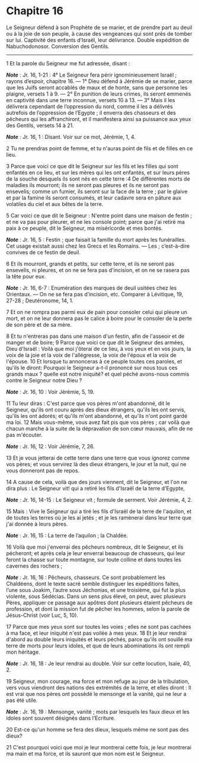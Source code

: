 # Chapitre 16

Le Seigneur défend à son Prophète de se marier, et de prendre part au deuil ou à la joie de son peuple, à cause des vengeances qui sont près de tomber sur lui.
Captivité des enfants d’Israël, leur délivrance.
Double expédition de Nabuchodonosor.
Conversion des Gentils.

***

1 Et la parole du Seigneur me fut adressée, disant :

***Note*** :  Jr. 16, 1-21 : 4° Le Seigneur fera périr ignominieusement Israël ; rayons d’espoir, chapitre 16. ― 1° Dieu défend à Jérémie de se marier, parce que les Juifs seront accablés de maux et de honte, sans que personne les plaigne, versets 1 à 9. ― 2° En punition de leurs crimes, ils seront emmenés en captivité dans une terre inconnue, versets 10 à 13. ― 3° Mais il les délivrera cependant de l’oppression du nord, comme il les a délivrés autrefois de l’oppression de l’Egypte ; il enverra des chasseurs et des pêcheurs qui les affranchiront, et il manifestera ainsi sa puissance aux yeux des Gentils, versets 14 à 21.

***Note*** :  Jr. 16, 1 : Disant. Voir sur ce mot, Jérémie, 1, 4.


2 Tu ne prendras point de femme, et tu n'auras point de fils et de filles en ce lieu.


3 Parce que voici ce que dit le Seigneur sur les fils et les filles qui sont enfantés en ce lieu, et sur les mères qui les ont enfantés, et sur leurs pères de la souche desquels ils sont nés en cette terre :4 De différentes morts de maladies ils mourront; ils ne seront pas pleures et ils ne seront pas ensevelis; comme un fumier, ils seront sur la face de la terre ; par le glaive et par la famine ils seront consumés, et leur cadavre sera en pâture aux volatiles du ciel et aux bêtes de la terre.


5 Car voici ce que dit le Seigneur : N'entre point dans une maison de festin ; et ne va pas pour pleurer, et ne les console point; parce que j'ai retiré ma paix à ce peuple, dit le Seigneur, ma miséricorde et mes bontés.

***Note*** :  Jr. 16, 5 : Festin ; que faisait la famille du mort après les funérailles. Cet usage existait aussi chez les Grecs et les Romains. ― Les ; c’est-à-dire convives de ce festin de deuil.

6 Et ils mourront, grands et petits, sur cette terre, et ils ne seront pas ensevelis, ni pleures, et on ne se fera pas d'incision, et on ne se rasera pas la tête pour eux.

***Note*** :  Jr. 16, 6-7 : Enumération des marques de deuil usitées chez les Orientaux. ― On ne se fera pas d’incision, etc. Comparer à Lévitique, 19, 27-28 ; Deutéronome, 14, 1.

7 Et on ne rompra pas parmi eux de pain pour consoler celui qui pleure un mort, et on ne leur donnera pas le calice à boire pour le consoler de la perte de son père et de sa mère.


8 Et tu n'entreras pas dans une maison d'un festin, afin de l'asseoir et de manger et de boire; 9 Parce que voici ce que dit le Seigneur des armées, Dieu d'Israël : Voilà que moi j'ôterai de ce lieu, à vos yeux et en vos jours, la voix de la joie et la voix de l'allégresse, la voix de l'époux et la voix de l'épouse. 10 Et lorsque tu annonceras à ce peuple toutes ces paroles, et qu'ils le diront: Pourquoi le Seigneur a-t-il prononcé sur nous tous ces grands maux ? quelle est notre iniquité? et quel péché avons-nous commis contre le Seigneur notre Dieu ?

***Note*** :  Jr. 16, 10 : Voir Jérémie, 5, 19.

11 Tu leur diras : C'est parce que vos pères m'ont abandonné, dit le Seigneur, qu'ils ont couru après des dieux étrangers, qu'ils les ont servis, qu'ils les ont adorés; et qu'ils m'ont abandonné, et qu'ils n'ont point gardé ma loi. 12 Mais vous-même, vous avez fait pis que vos pères ; car voilà que chacun marche à la suite de la dépravation de son cœur mauvais, afin de ne pas m'écouter.

***Note*** :  Jr. 16, 12 : Voir Jérémie, 7, 26.

13 Et je vous jetterai de cette terre dans une terre que vous ignorez comme vos pères; et vous servirez là des dieux étrangers, le jour et la nuit, qui ne vous donneront pas de repos.


14 A cause de cela, voilà que des jours viennent, dit le Seigneur, et l'on ne dira plus : Le Seigneur vit! qui a retiré les fils d'Israël de la terre d'Egypte,

***Note*** :  Jr. 16, 14-15 : Le Seigneur vit ; formule de serment. Voir Jérémie, 4, 2.

15 Mais : Vive le Seigneur qui a tiré les fils d'Israël de la terre de l'aquilon, et de toutes les terres où je les ai jetés ; et je les ramènerai dans leur terre que j'ai donnée à leurs pères.

***Note*** :  Jr. 16, 15 : La terre de l’aquilon ; la Chaldée.


16 Voilà que moi j'enverrai des pêcheurs nombreux, dit le Seigneur, et ils pécheront; et après cela je leur enverrai beaucoup de chasseurs, qui leur feront la chasse sur toute montagne, sur toute colline et dans toutes les cavernes des rochers ;

***Note*** :  Jr. 16, 16 : Pêcheurs, chasseurs. Ce sont probablement les Chaldéens, dont le texte sacré semble distinguer les expéditions faites, l’une sous Joakim, l’autre sous Jéchonias, et une troisième, qui fut la plus violente, sous Sédécias. Dans un sens plus élevé, on peut, avec plusieurs Pères, appliquer ce passage aux apôtres dont plusieurs étaient pêcheurs de profession, et dont la mission fut de pêcher les hommes, selon la parole de Jésus-Christ (voir Luc, 5, 10).


17 Parce que mes yeux sont sur toutes les voies ; elles ne sont pas cachées à ma face, et leur iniquité n'est pas voilée à mes yeux. 18 Et je leur rendrai d'abord au double leurs iniquités et leurs péchés, parce qu'ils ont souillé ma terre de morts pour leurs idoles, et que de leurs abominations ils ont rempli mon héritage.

***Note*** :  Jr. 16, 18 : Je leur rendrai au double. Voir sur cette locution, Isaïe, 40, 2.


19 Seigneur, mon courage, ma force et mon refuge au jour de la tribulation, vers vous viendront des nations des extrémités de la terre, et elles diront : Il est vrai que nos pères ont possédé le mensonge et la vanité, qui ne leur a pas été utile.

***Note*** :  Jr. 16, 19 : Mensonge, vanité ; mots par lesquels les faux dieux et les idoles sont souvent désignés dans l’Ecriture.

20 Est-ce qu'un homme se fera des dieux, lesquels même ne sont pas des dieux?


21 C'est pourquoi voici que moi je leur montrerai cette fois, je leur montrerai ma main et ma force, et ils sauront que mon nom est le Seigneur.

